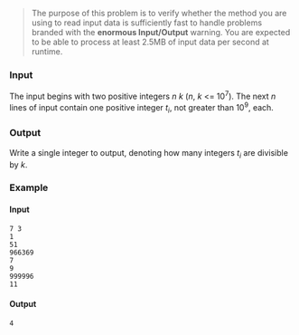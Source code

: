 > The purpose of this problem is to verify whether the method you are using to
> read input data is sufficiently fast to handle problems branded with the 
> **enormous Input/Output** warning. You are expected to be able to process at
> least 2.5MB of input data per second at runtime.

### Input

The input begins with two positive integers $n$ $k$ ($n$, $k$ <= $10^7$). The
next $n$ lines of input contain one positive integer $t_i$, not greater than
$10^9$, each.

### Output

Write a single integer to output, denoting how many integers $t_i$ are
divisible by $k$.

### Example

#### Input

```
7 3
1
51
966369
7
9
999996
11
```

#### Output

```
4
```

